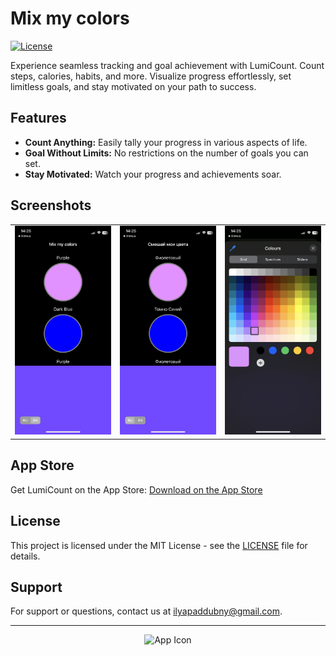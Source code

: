 # Mix my colors

[![License](https://img.shields.io/badge/license-MIT-blue.svg)](LICENSE)

Experience seamless tracking and goal achievement with LumiCount. Count steps, calories, habits, and more. Visualize progress effortlessly, set limitless goals, and stay motivated on your path to success.

## Features

- **Count Anything:** Easily tally your progress in various aspects of life.
- **Goal Without Limits:** No restrictions on the number of goals you can set.
- **Stay Motivated:** Watch your progress and achievements soar.

## Screenshots
<p align="center">
  <table>
    <tr>
      <td align="center">
        <img src="https://github.com/ilyapaddubny/Mix-my-colors/blob/master/IMG_4363.PNG" width="300" alt="Screenshot 1">
      </td>
      <td align="center">
        <img src="https://github.com/ilyapaddubny/Mix-my-colors/blob/master/IMG_4364.PNG" width="300" alt="Screenshot 2">
      </td>
      <td align="center">
        <img src="https://github.com/ilyapaddubny/Mix-my-colors/blob/master/IMG_4365.PNG" width="300" alt="Screenshot 2">
      </td>
    </tr>
  </table>
</p>


## App Store

Get LumiCount on the App Store:
[Download on the App Store](https://apps.apple.com/ee/app/lumicount/id6450320791)

## License

This project is licensed under the MIT License - see the [LICENSE](LICENSE) file for details.

## Support

For support or questions, contact us at [ilyapaddubny@gmail.com](mailto:ilyapaddubny@gmail.com).

---
<p align="center">
  <img src="https://github.com/ilyapaddubny/LumiCount/assets/33945343/8b09ae33-61eb-48b9-9262-0c597586656a" width="80" alt="App Icon">
</p>
